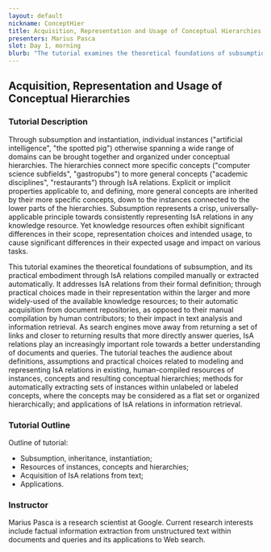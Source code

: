 ```yaml
---
layout: default
nickname: ConceptHier
title: Acquisition, Representation and Usage of Conceptual Hierarchies
presenters: Marius Pasca
slot: Day 1, morning
blurb: "The tutorial examines the theoretical foundations of subsumption, and its practical embodiment through IsA relations compiled manually or extracted automatically. It addresses IsA relations from their formal definition; through practical choices made in their representation within the larger and more widely-used of the available knowledge resources; to their automatic acquisition from document repositories, as opposed to their manual compilation by human contributors; to their impact in text analysis and information retrieval."
---
```

<div class="section tutorial" markdown="1">

## Acquisition, Representation and Usage of Conceptual Hierarchies

### Tutorial Description

Through subsumption and instantiation, individual instances ("artificial intelligence", "the spotted pig") otherwise spanning a wide range of domains can be brought together and organized under conceptual hierarchies. The hierarchies connect more specific concepts ("computer science subfields", "gastropubs") to more general concepts ("academic disciplines", "restaurants") through IsA relations. Explicit or implicit properties applicable to, and defining, more general concepts are inherited by their more specific concepts, down to the instances connected to the lower parts of the hierarchies. Subsumption represents a crisp, universally-applicable principle towards consistently representing IsA relations in any knowledge resource. Yet knowledge resources often exhibit significant differences in their scope, representation choices and intended usage, to cause significant differences in their expected usage and impact on various tasks.

This tutorial examines the theoretical foundations of subsumption, and its practical embodiment through IsA relations compiled manually or extracted automatically. It addresses IsA relations from their formal definition; through practical choices made in their representation within the larger and more widely-used of the available knowledge resources; to their automatic acquisition from document repositories, as opposed to their manual compilation by human contributors; to their impact in text analysis and information retrieval. As search engines move away from returning a set of links and closer to returning results that more directly answer queries, IsA relations play an increasingly important role towards a better understanding of documents and queries. The tutorial teaches the audience about definitions, assumptions and practical choices related to modeling and representing IsA relations in existing, human-compiled resources of instances, concepts and resulting conceptual hierarchies; methods for automatically extracting sets of instances within unlabeled or labeled concepts, where the concepts may be considered as a flat set or organized hierarchically; and applications of IsA relations in information retrieval.

### Tutorial Outline

Outline of tutorial:

* Subsumption, inheritance, instantiation;
* Resources of instances, concepts and hierarchies;
* Acquisition of IsA relations from text;
* Applications.

### Instructor

Marius Pasca is a research scientist at Google. Current research interests include factual information extraction from unstructured text within documents and queries and its applications to Web search.



</div>
